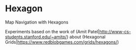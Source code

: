 # Hexagon
Map Navigation with Hexagons

Experiments based on the work of (Amit Patel|http://www-cs-students.stanford.edu/~amitp/) about (Hexagonal Grids|https://www.redblobgames.com/grids/hexagons/)
